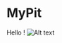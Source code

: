 # MyPit
Hello !
![Alt text](https://cloud.githubusercontent.com/assets/22566929/23678502/10f4561c-038d-11e7-9e7f-b37d5582e802.jpg "Optional title")

